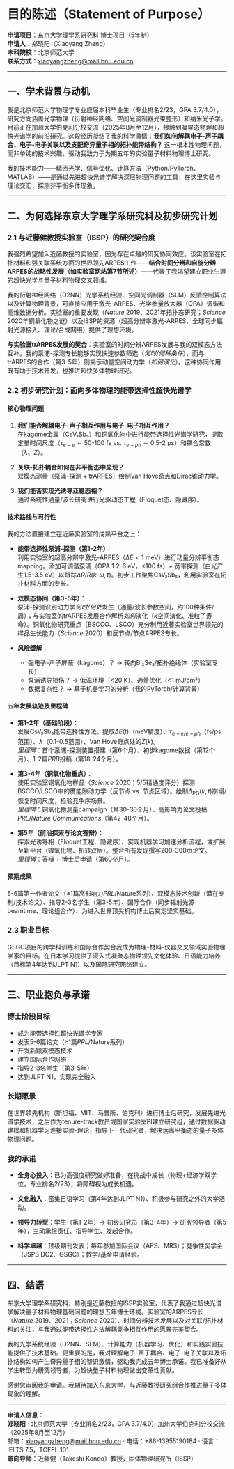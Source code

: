 # 目的陈述（Statement of Purpose）

**申请项目**：东京大学理学系研究科 博士项目（5年制）  
**申请人**：郑晓阳（Xiaoyang Zheng）  
**本科院校**：北京师范大学  
**联系方式**：xiaoyangzheng@mail.bnu.edu.cn

---

## 一、学术背景与动机

我是北京师范大学物理学专业应届本科毕业生（专业排名2/23，GPA 3.7/4.0），研究方向涵盖光学物理（衍射神经网络、空间光调制器光束整形）和纳米光子学。目前正在加州大学伯克利分校交流（2025年8月至12月），接触到凝聚态物理和超快光谱学的前沿研究。这段经历凝结了我的科学激情：**我们如何解耦电子-声子耦合、电子-电子关联以及支配奇异量子相的拓扑能带结构？** 这一根本性物理问题，而非单纯的技术兴趣，驱动我致力于为期五年的实验量子材料物理博士研究。

我的技术能力——精密光学、信号优化、计算方法（Python/PyTorch、MATLAB）——是通过先进超快光谱学解决深层物理问题的工具，在这里实验与理论交汇，探测非平衡多体现象。

---

## 二、为何选择东京大学理学系研究科及初步研究计划

### 2.1 与近藤健教授实验室（ISSP）的研究契合度

我强烈希望加入近藤教授的实验室，因为存在卓越的研究协同效应。该实验室在拓扑材料和强关联系统方面的世界领先ARPES工作——**结合时间分辨和自旋分辨ARPES的战略性发展（如实验室网站第7节所述）**——代表了我渴望建立职业生涯的超快光学与量子材料物理交叉领域。

我的衍射神经网络（D2NN）光学系统经验、空间光调制器（SLM）反馈控制算法以及计算物理背景，可直接应用于激光-ARPES、光学参量放大器（OPA）调谐和高维数据分析。实验室的重要发现（*Nature* 2019、2021年拓扑态研究；*Science* 2020年铜氧化物之谜）以及ISSP的资源（超高分辨率激光-ARPES、全球同步辐射光源接入、理论/合成网络）提供了理想环境。

**与实验室trARPES发展的契合**：实验室的时间分辨ARPES发展与我的双模态方法互补。我的泵浦-探测专长能够实现快速参数筛选（*何时/何种条件*），而与trARPES的合作（第3-5年）则揭示动量空间动力学（*如何演化*）。这种协同作用既有助于技术开发，也推进超快多体物理研究。

### 2.2 初步研究计划：面向多体物理的能带选择性超快光谱学

#### 核心物理问题

1. **我们能否解耦电子-声子相互作用与电子-电子相互作用？**  
   在kagome金属（CsV₃Sb₅）和铜氧化物中进行能带选择性光谱学研究，提取定量时间尺度（$\tau_{e-e} \sim 50$-100 fs vs. $\tau_{e-ph} \sim 0.5$-2 ps）和耦合常数（$\lambda$、$Z$）。

2. **关联-拓扑耦合如何在非平衡态中显现？**  
   双模态测量（泵浦-探测 + trARPES）绘制Van Hove奇点和Dirac锥动力学。

3. **我们能否实现光诱导亚稳态相？**  
   通过系统性通量/波长研究进行光驱动态工程（Floquet态、隐藏序）。

#### 技术路线与可行性

我的方法直接建立在近藤实验室的成熟平台之上：

- **能带选择性泵浦-探测（第1-2年）**：  
  利用实验室的超高分辨率激光-ARPES（$\Delta E < 1$ meV）进行动量分辨平衡态mapping。添加可调谐泵浦（OPA 1.2-6 eV，<100 fs）+ 宽带探测（白光产生1.5-3.5 eV）以跟踪$\Delta R/R(k, \omega, t)$。初步工作聚焦CsV₃Sb₅，利用实验室在拓扑材料方面的专长。

- **双模态协同（第3-5年）**：  
  泵浦-探测识别动力学*何时/何处*发生（通量/波长参数空间，约100种条件/周）；与实验室的trARPES发展合作解析*如何*演化（$k$空间演化、准粒子寿命）。铜氧化物研究重点（BSCCO、LSCO）充分利用近藤实验室世界领先的样品生长能力（*Science* 2020）和反节点/节点ARPES专长。

- **风险缓解**：  
  - 强电子-声子屏蔽（kagome）？ → 转向Bi₂Se₃/拓扑绝缘体（实验室专长）  
  - 泵浦诱导损伤？ → 低温环境（<20 K）、通量优化（<1 mJ/cm²）  
  - 数据复杂性？ → 基于机器学习的分析（我的PyTorch/计算背景）

#### 五年发展轨迹及里程碑

- **第1-2年（基础阶段）**：  
  发展CsV₃Sb₅能带选择性方法。提取$\Delta E(t)$（meV精度）、$\tau_{e-e/e-ph}$（fs/ps范围）、$\lambda$（0.1-0.5范围）、Van Hove奇点处的$Z(k)$。  
  *里程碑*：首个泵浦-探测装置搭建（第6个月）、初步kagome数据（第12个月）、1-2篇*PRB*投稿（第18-24个月）。

- **第3-4年（铜氧化物重点）**：  
  使用实验室铜氧化物样品（*Science* 2020；5/5精通度评分）探测BSCCO/LSCO中的赝能隙动力学（反节点 vs. 节点区域）。绘制$\Delta_\text{PG}(k, t)$崩塌/恢复时间尺度，检验竞争序场景。  
  *里程碑*：铜氧化物测量campaign（第30-36个月）、高影响力论文投稿*PRL*/*Nature Communications*（第42-48个月）。

- **第5年（前沿探索与论文答辩）**：  
  探索光诱导相（Floquet工程、隐藏序）、实现机器学习加速分析流程，或扩展至新平台（镍氧化物、扭转双层）。整合所有发现撰写200-300页论文。  
  *里程碑*：答辩 + 博士后申请（第60个月）。

#### 预期成果

5-6篇第一作者论文（≥1篇高影响力*PRL*/Nature系列）、双模态技术创新（潜在专利/技术论文）、指导2-3名学生（第3-5年）、国际合作（同步辐射光源beamtime、理论组合作）、为进入世界顶尖机构博士后奠定坚实基础。

### 2.3 职业目标

GSGC项目的跨学科训练和国际合作契合我成为物理-材料-仪器交叉领域实验物理学家的目标。在日本学习提供了浸入式凝聚态物理领先文化体验、日语能力培养（目标第4年达到JLPT N1）以及国际研究网络建立。

---

## 三、职业抱负与承诺

### 博士阶段目标

- 成为能带选择性超快光谱学专家
- 发表5-6篇论文（≥1篇*PRL*/Nature系列）
- 开发新颖双模态技术
- 建立国际合作网络
- 指导2-3名学生（第3-5年）
- 达到JLPT N1，实现完全融入

### 长期愿景

在世界领先机构（斯坦福、MIT、马普所、伯克利）进行博士后研究，发展先进光谱学技术，之后作为tenure-track教员或国家实验室PI建立研究组，通过数据驱动建模和机器学习连接实验-理论，指导下一代研究者，解决远离平衡态的量子多体物理问题。

### 我的承诺

- **全身心投入**：已为高强度研究做好准备，在挑战中成长（物理+经济学双学位，专业排名2/23），将障碍视为成长机遇。

- **文化融入**：密集日语学习（第4年达到JLPT N1）、积极参与研究之外的大学活动。

- **领导力转型**：学生（第1-2年）→ 初级研究员（第3-4年）→ 研究领导者（第5年），主动承担责任、指导学生、发起合作。

- **科学卓越**：顶级期刊发表；每年参加国际会议（APS、MRS）；竞争性奖学金（JSPS DC2、GSGC）；教学/基金申请经验。

---

## 四、结语

东京大学理学系研究科，特别是近藤教授的ISSP实验室，代表了我通过超快光谱学解决量子材料物理基础问题的理想五年博士环境。实验室的ARPES专长（*Nature* 2019、2021；*Science* 2020）、时间分辨技术发展以及对关联/拓扑材料的关注，与我通过能带选择性方法解耦竞争相互作用的愿景完美契合。

我的光学系统经验（D2NN、SLM）、计算能力（机器学习、优化）和实践实验技能提供了技术基础。更重要的是，我对理解电子-声子耦合、电子-电子关联以及拓扑结构如何产生奇异量子相的智识激情，驱动我完成五年博士承诺。我已准备好从学生转型为研究领导者，为超快量子材料物理做出变革性贡献。

感谢您审阅我的申请。我期待加入东京大学，与近藤教授研究组合作推进量子多体现象的理解。

---

**申请人信息**：  
**郑晓阳** · 北京师范大学（专业排名2/23，GPA 3.7/4.0）· 加州大学伯克利分校交流（2025年8月至12月）  
邮箱：xiaoyangzheng@mail.bnu.edu.cn · 电话：+86-13955190184 · 语言：IELTS 7.5，TOEFL 101  
**意向导师**：近藤健（Takeshi Kondo）教授，固体物理研究所（ISSP）
